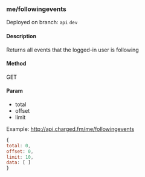 ### **me/followingevents**

Deployed on branch: `api` `dev`

#### **Description**

Returns all events that the logged-in user is following

#### **Method**

GET

#### **Param**

- total
- offset
- limit

Example:
http://api.charged.fm/me/followingevents

```javascript
{
total: 0,
offset: 0,
limit: 10,
data: [ ]
}
```
